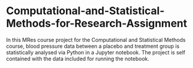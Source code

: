 # Computational-and-Statistical-Methods-for-Research-Assignment

In this MRes course project for the Computational and Statistical Methods course, blood pressure data between a placebo and treatment group is statistically analysed via Python in a Jupyter notebook. The project is self contained with the data included for running the notebook. 


